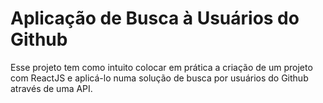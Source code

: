 # Aplicação de Busca à Usuários do Github 

Esse projeto tem como intuito colocar em prática a criação de um projeto com ReactJS e aplicá-lo numa solução de busca por usuários do Github através de uma API.
